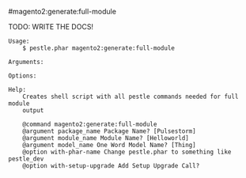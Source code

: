 #magento2:generate:full-module

TODO: WRITE THE DOCS!
    
    Usage: 
        $ pestle.phar magento2:generate:full-module
    
    Arguments:
    
    Options:
    
    Help:
        Creates shell script with all pestle commands needed for full module
        output
        
        @command magento2:generate:full-module
        @argument package_name Package Name? [Pulsestorm]
        @argument module_name Module Name? [Helloworld]
        @argument model_name One Word Model Name? [Thing]
        @option with-phar-name Change pestle.phar to something like pestle_dev
        @option with-setup-upgrade Add Setup Upgrade Call?
    
    
    